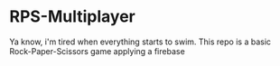 # RPS-Multiplayer
Ya know, i'm tired when everything starts to swim. This repo is a basic Rock-Paper-Scissors game applying a firebase
